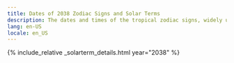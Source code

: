 ```yaml
---
title: Dates of 2038 Zodiac Signs and Solar Terms
description: The dates and times of the tropical zodiac signs, widely used in western astrology, and solar terms of year 2038
lang: en-US
locale: en_US
---
```

{% include_relative _solarterm_details.html year="2038" %}
